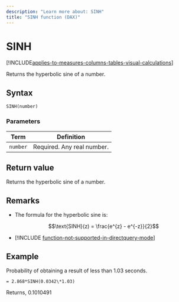 ```yaml
---
description: "Learn more about: SINH"
title: "SINH function (DAX)"
---
```

# SINH

[!INCLUDE[applies-to-measures-columns-tables-visual-calculations](includes/applies-to-measures-columns-tables-visual-calculations.md)]

Returns the hyperbolic sine of a number.

## Syntax

```dax
SINH(number)
```

### Parameters

|Term|Definition|
|--------|--------------|
|`number`|Required. Any real number.|

## Return value

Returns the hyperbolic sine of a number.

## Remarks

- The formula for the hyperbolic sine is:

    $$\text{SINH}(z) = \frac{e^{z} - e^{-z}}{2}$$

- [!INCLUDE [function-not-supported-in-directquery-mode](includes/function-not-supported-in-directquery-mode.md)]

## Example

Probability of obtaining a result of less than 1.03 seconds.

```dax
= 2.868*SINH(0.0342\*1.03)
```

Returns, 0.1010491
